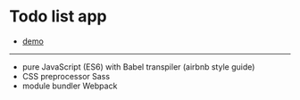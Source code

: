 # Todo list app
* [demo](https://menchynskyi.github.io/todo-list-app/)
***

* pure JavaScript (ES6) with Babel transpiler (airbnb style guide)
* CSS preprocessor Sass
* module bundler Webpack